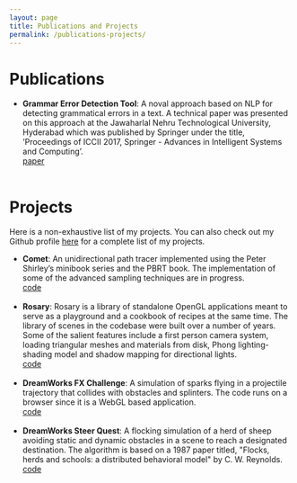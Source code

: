 ```yaml
---
layout: page
title: Publications and Projects
permalink: /publications-projects/
---
```


<h1 class="post-title">Publications</h1>

<ul>
	<li>
		<b>Grammar Error Detection Tool</b>:  A noval approach based on NLP for detecting grammatical errors in a text. A technical paper was presented on this approach at the Jawaharlal Nehru Technological University, Hyderabad which was published by Springer under the title, ’Proceedings of ICCII 2017, Springer - Advances in Intelligent Systems and Computing’.<br><a href="https://link.springer.com/chapter/10.1007/978-981-10-8228-3_5"><div class="color-button">paper</div></a>
	</li><br>
</ul>

<h1 class="post-title">Projects</h1>

Here is a non-exhaustive list of my projects. You can also check out my Github profile <a href="https://github.com/ganeshbelgur">here</a> for a complete list of my projects.

<ul>
	<li>
		<b>Comet</b>: An unidirectional path tracer implemented using the Peter Shirley’s minibook series and the PBRT book. The implementation of some of the advanced sampling techniques are in progress.<br><a href="https://github.com/ganeshbelgur/comet"><div class="color-button">code</div></a>
	</li><br>
	<li>
		<b>Rosary</b>: Rosary is a library of standalone OpenGL applications meant to serve as a playground and a cookbook of recipes at the same time. The library of scenes in the codebase were built over a number of years. Some of the salient features include a first person camera system, loading triangular meshes and materials from disk, Phong lighting-shading model and shadow mapping for directional lights.<br><a href="https://github.com/ganeshbelgur/rosary"><div class="color-button">code</div></a>
	</li><br>
	<li>
		<b>DreamWorks FX Challenge</b>: A simulation of sparks flying in a projectile trajectory that collides with obstacles and splinters. The code runs on a browser since it is a WebGL based application.<br><a href="https://github.com/ganeshbelgur/dreamworks-sparks"><div class="color-button">code</div></a>
	</li><br>
	<li>
		<b>DreamWorks Steer Quest</b>:  A flocking simulation of a herd of sheep avoiding static and dynamic obstacles in a scene to reach a designated destination. The algorithm is based on a 1987 paper titled, "Flocks, herds and schools: a distributed behavioral model" by C. W. Reynolds.<br><a href="https://github.com/ganeshbelgur/dreamworks-flocking"><div class="color-button">code</div></a>
	</li><br>
</ul>

